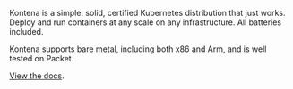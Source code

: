 <!-- <meta>
{
    "title":"Kontena",
    "slug":"kontena",
    "description":"Using Kontena on Packet",
    "author":"Mo Lawler",
    "github":"usrdev",
    "date": "2019/12/18",
    "tag":["Devops", "Integrations"]
}
</meta> -->

Kontena is a simple, solid, certified Kubernetes distribution that just works. Deploy and run containers at any scale on any infrastructure. All batteries included.

Kontena supports bare metal, including both x86 and Arm, and is well tested on Packet.

[View the docs](https://pharos.sh/docs/).
